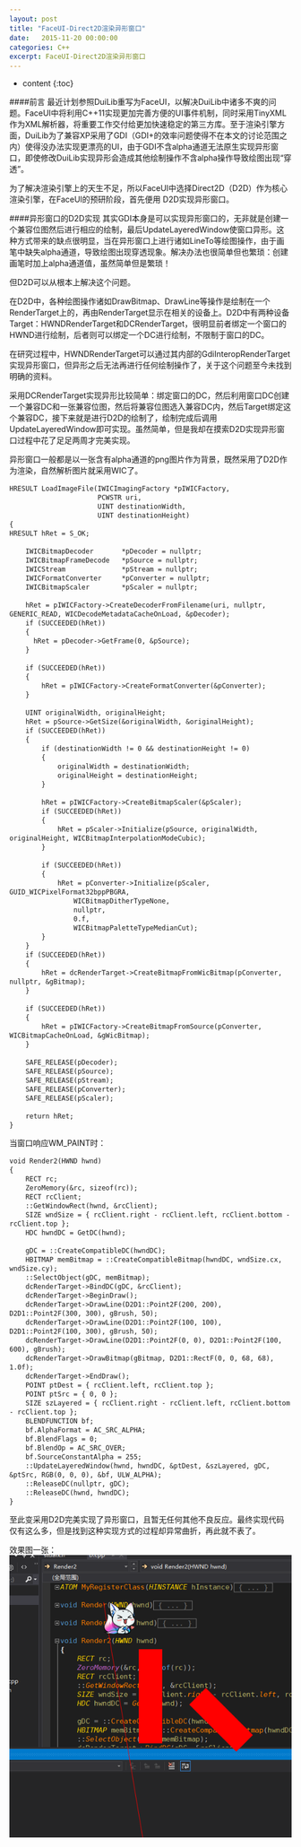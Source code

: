 ```yaml
---
layout: post
title: "FaceUI-Direct2D渲染异形窗口"
date:   2015-11-20 00:00:00
categories: C++
excerpt: FaceUI-Direct2D渲染异形窗口
---
```


* content
{:toc}

####前言
最近计划参照DuiLib重写为FaceUI，以解决DuiLib中诸多不爽的问题。FaceUI中将利用C++11实现更加完善方便的UI事件机制，同时采用TinyXML作为XML解析器，将重要工作交付给更加快速稳定的第三方库。至于渲染引擎方面，DuiLib为了兼容XP采用了GDI（GDI+的效率问题使得不在本文的讨论范围之内）使得没办法实现更漂亮的UI，由于GDI不含alpha通道无法原生实现异形窗口，即使修改DuiLib实现异形会造成其他绘制操作不含alpha操作导致绘图出现“穿透”。

为了解决渲染引擎上的天生不足，所以FaceUI中选择Direct2D（D2D）作为核心渲染引擎，在FaceUI的预研阶段，首先便用
D2D实现异形窗口。

####异形窗口的D2D实现
其实GDI本身是可以实现异形窗口的，无非就是创建一个兼容位图然后进行相应的绘制，最后UpdateLayeredWindow使窗口异形。这种方式带来的缺点很明显，当在异形窗口上进行诸如LineTo等绘图操作，由于画笔中缺失alpha通道，导致绘图出现穿透现象。解决办法也很简单但也繁琐：创建画笔时加上alpha通道值，虽然简单但是繁琐！

但D2D可以从根本上解决这个问题。

在D2D中，各种绘图操作诸如DrawBitmap、DrawLine等操作是绘制在一个RenderTarget上的，再由RenderTarget显示在相关的设备上。D2D中有两种设备Target：HWNDRenderTarget和DCRenderTarget，很明显前者绑定一个窗口的HWND进行绘制，后者则可以绑定一个DC进行绘制，不限制于窗口的DC。

在研究过程中，HWNDRenderTarget可以通过其内部的GdiInteropRenderTarget实现异形窗口，但异形之后无法再进行任何绘制操作了，关于这个问题至今未找到明确的资料。

采用DCRenderTarget实现异形比较简单：绑定窗口的DC，然后利用窗口DC创建一个兼容DC和一张兼容位图，然后将兼容位图选入兼容DC内，然后Target绑定这个兼容DC，接下来就是进行D2D的绘制了，绘制完成后调用UpdateLayeredWindow即可实现。虽然简单，但是我却在摸索D2D实现异形窗口过程中花了足足两周才完美实现。

异形窗口一般都是以一张含有alpha通道的png图片作为背景，既然采用了D2D作为渲染，自然解析图片就采用WIC了。

    HRESULT LoadImageFile(IWICImagingFactory *pIWICFactory,
                          PCWSTR uri,
                          UINT destinationWidth,
                          UINT destinationHeight)
	{ 
    HRESULT hRet = S_OK;
	
		IWICBitmapDecoder		*pDecoder = nullptr;
		IWICBitmapFrameDecode	*pSource = nullptr;
		IWICStream				*pStream = nullptr;
		IWICFormatConverter		*pConverter = nullptr;
		IWICBitmapScaler		*pScaler = nullptr;
	
		hRet = pIWICFactory->CreateDecoderFromFilename(uri, nullptr, GENERIC_READ, WICDecodeMetadataCacheOnLoad, &pDecoder);
		if (SUCCEEDED(hRet))
		{
		  hRet = pDecoder->GetFrame(0, &pSource);
		}
	
		if (SUCCEEDED(hRet))
		{
			hRet = pIWICFactory->CreateFormatConverter(&pConverter);
		}
	
		UINT originalWidth, originalHeight;
		hRet = pSource->GetSize(&originalWidth, &originalHeight);
		if (SUCCEEDED(hRet))
		{
			if (destinationWidth != 0 && destinationHeight != 0)
			{
				originalWidth = destinationWidth;
				originalHeight = destinationHeight;
			}
	
			hRet = pIWICFactory->CreateBitmapScaler(&pScaler);
			if (SUCCEEDED(hRet))
			{
				hRet = pScaler->Initialize(pSource, originalWidth, originalHeight, WICBitmapInterpolationModeCubic);
			}
	
			if (SUCCEEDED(hRet))
			{
				hRet = pConverter->Initialize(pScaler, GUID_WICPixelFormat32bppPBGRA,
					WICBitmapDitherTypeNone,
					nullptr,
					0.f,
					WICBitmapPaletteTypeMedianCut);
			}
		}
		if (SUCCEEDED(hRet))
		{
			hRet = dcRenderTarget->CreateBitmapFromWicBitmap(pConverter, nullptr, &gBitmap);
		}
	
		if (SUCCEEDED(hRet))
		{
			hRet = pIWICFactory->CreateBitmapFromSource(pConverter, WICBitmapCacheOnLoad, &gWicBitmap);
		}
	
		SAFE_RELEASE(pDecoder);
		SAFE_RELEASE(pSource);
		SAFE_RELEASE(pStream);
		SAFE_RELEASE(pConverter);
		SAFE_RELEASE(pScaler);
	
		return hRet;
	}


当窗口响应WM_PAINT时：

	void Render2(HWND hwnd)
	{
		RECT rc;
		ZeroMemory(&rc, sizeof(rc));
		RECT rcClient;
		::GetWindowRect(hwnd, &rcClient);
		SIZE wndSize = { rcClient.right - rcClient.left, rcClient.bottom - rcClient.top };
		HDC hwndDC = GetDC(hwnd);
	
		gDC = ::CreateCompatibleDC(hwndDC);
		HBITMAP memBitmap = ::CreateCompatibleBitmap(hwndDC, wndSize.cx, wndSize.cy);
		::SelectObject(gDC, memBitmap);
		dcRenderTarget->BindDC(gDC, &rcClient);
		dcRenderTarget->BeginDraw();
		dcRenderTarget->DrawLine(D2D1::Point2F(200, 200), D2D1::Point2F(300, 300), gBrush, 50);
		dcRenderTarget->DrawLine(D2D1::Point2F(100, 100), D2D1::Point2F(100, 300), gBrush, 50);
		dcRenderTarget->DrawLine(D2D1::Point2F(0, 0), D2D1::Point2F(100, 600), gBrush);
		dcRenderTarget->DrawBitmap(gBitmap, D2D1::RectF(0, 0, 68, 68), 1.0f);
		dcRenderTarget->EndDraw();
		POINT ptDest = { rcClient.left, rcClient.top };
		POINT ptSrc = { 0, 0 };
		SIZE szLayered = { rcClient.right - rcClient.left, rcClient.bottom - rcClient.top };
		BLENDFUNCTION bf;
		bf.AlphaFormat = AC_SRC_ALPHA;
		bf.BlendFlags = 0;
		bf.BlendOp = AC_SRC_OVER;
		bf.SourceConstantAlpha = 255;
		::UpdateLayeredWindow(hwnd, hwndDC, &ptDest, &szLayered, gDC, &ptSrc, RGB(0, 0, 0), &bf, ULW_ALPHA);
		::ReleaseDC(nullptr, gDC);
		::ReleaseDC(hwnd, hwndDC);
	}

至此变采用D2D完美实现了异形窗口，且暂无任何其他不良反应。最终实现代码仅有这么多，但是找到这种实现方式的过程却异常曲折，再此就不表了。

效果图一张：  
![alt text](/img/2015-11-21.png)  